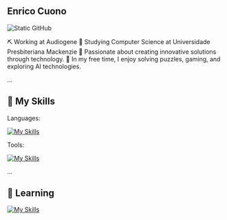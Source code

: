 ## Enrico Cuono 

<img src="https://img.shields.io/static/v1?label=Overview&message=Enrico&color=f8efd4&style=for-the-badge&logo=GitHub" alt="Static GitHub">

⛏️ Working at Audiogene
📖 Studying Computer Science at Universidade Presbiteriana Mackenzie
🎯 Passionate about creating innovative solutions through technology.
🧩 In my free time, I enjoy solving puzzles, gaming, and exploring AI technologies.

...

  ## 🚀 My Skills

Languages:

[![My Skills](https://skillicons.dev/icons?i=js,ts,java,python,c,cs,dotnet,vue)](https://skillicons.dev)

Tools:

[![My Skills](https://skillicons.dev/icons?i=aws,linux,figma,firebase)](https://skillicons.dev)

...

## 🔭 Learning

[![My Skills](https://skillicons.dev/icons?i=androidstudio,apple)](https://skillicons.dev)

